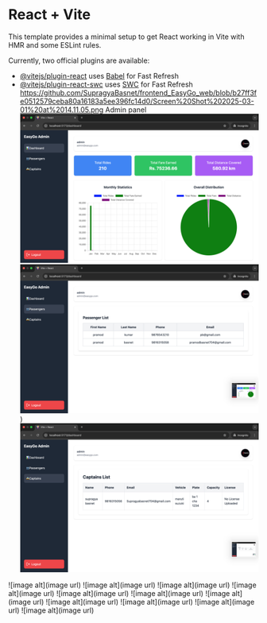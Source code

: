 # React + Vite

This template provides a minimal setup to get React working in Vite with HMR and some ESLint rules.

Currently, two official plugins are available:

- [@vitejs/plugin-react](https://github.com/vitejs/vite-plugin-react/blob/main/packages/plugin-react/README.md) uses [Babel](https://babeljs.io/) for Fast Refresh
- [@vitejs/plugin-react-swc](https://github.com/vitejs/vite-plugin-react-swc) uses [SWC](https://swc.rs/) for Fast Refresh
https://github.com/SupragyaBasnet/frontend_EasyGo_web/blob/b27ff3fe0512579ceba80a16183a5ee396fc14d0/Screen%20Shot%202025-03-01%20at%2014.11.05.png
Admin panel
![image alt](https://github.com/SupragyaBasnet/frontend_EasyGo_web/blob/b27ff3fe0512579ceba80a16183a5ee396fc14d0/Screen%20Shot%202025-03-01%20at%2014.11.05.png)
![image alt](https://github.com/SupragyaBasnet/frontend_EasyGo_web/blob/5a54d85c1dbad4c5196ac451f01e0262a0beb006/Screen%20Shot%202025-03-01%20at%2014.11.09.png))
![image alt](https://github.com/SupragyaBasnet/frontend_EasyGo_web/blob/5a54d85c1dbad4c5196ac451f01e0262a0beb006/Screen%20Shot%202025-03-01%20at%2014.11.13.png)


![image alt](image url)
![image alt](image url)
![image alt](image url)
![image alt](image url)
![image alt](image url)
![image alt](image url)
![image alt](image url)
![image alt](image url)
![image alt](image url)
![image alt](image url)
![image alt](image url)


